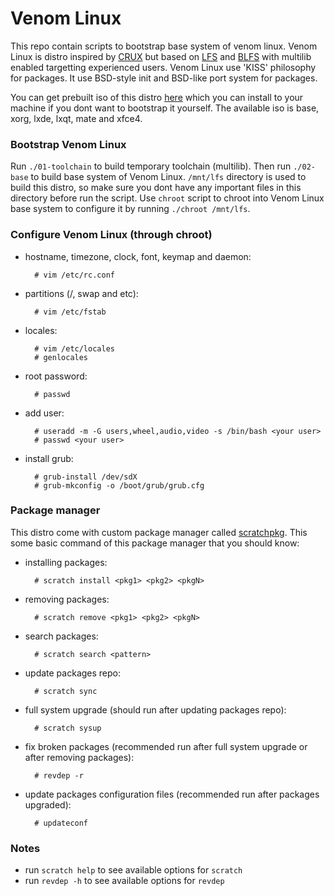 # Venom Linux

This repo contain scripts to bootstrap base system of venom linux. Venom Linux is distro inspired by [CRUX](https://crux.nu) but based on [LFS](http://www.linuxfromscratch.org/lfs/) and [BLFS](http://www.linuxfromscratch.org/blfs/) with multilib enabled targetting experienced users. Venom Linux use 'KISS' philosophy for packages. It use BSD-style init and BSD-like port system for packages. 

You can get prebuilt iso of this distro [here](https://sourceforge.net/projects/venomlinux/) which you can install to your machine if you dont want to bootstrap it yourself. The available iso is base, xorg, lxde, lxqt, mate and xfce4.

### Bootstrap Venom Linux

Run `./01-toolchain` to build temporary toolchain (multilib). Then run `./02-base` to build base system of Venom Linux. `/mnt/lfs` directory is used to build this distro, so make sure you dont have any important files in this directory before run the script. Use `chroot` script to chroot into Venom Linux base system to configure it by running `./chroot /mnt/lfs`.

### Configure Venom Linux (through chroot)

* hostname, timezone, clock, font, keymap and daemon:

        # vim /etc/rc.conf

* partitions (/, swap and etc):

        # vim /etc/fstab
    
* locales:

        # vim /etc/locales
        # genlocales

* root password:

        # passwd
    
* add user:

        # useradd -m -G users,wheel,audio,video -s /bin/bash <your user>
        # passwd <your user>
    
* install grub:

        # grub-install /dev/sdX
        # grub-mkconfig -o /boot/grub/grub.cfg
    
### Package manager

This distro come with custom package manager called [scratchpkg](https://github.com/emmett1/scratchpkg). This some basic command of this package manager that you should know:

* installing packages:

        # scratch install <pkg1> <pkg2> <pkgN>
    
* removing packages:

        # scratch remove <pkg1> <pkg2> <pkgN>
    
* search packages:

        # scratch search <pattern>
    
* update packages repo:

        # scratch sync
    
* full system upgrade (should run after updating packages repo):

        # scratch sysup

* fix broken packages (recommended run after full system upgrade or after removing packages):

        # revdep -r
    
* update packages configuration files (recommended run after packages upgraded):

        # updateconf
    
### Notes

- run `scratch help` to see available options for `scratch`
- run `revdep -h` to see available options for `revdep`

